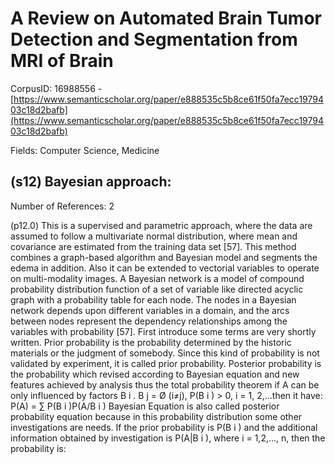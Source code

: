 # A Review on Automated Brain Tumor Detection and Segmentation from MRI of Brain

CorpusID: 16988556 - [https://www.semanticscholar.org/paper/e888535c5b8ce61f50fa7ecc1979403c18d2bafb](https://www.semanticscholar.org/paper/e888535c5b8ce61f50fa7ecc1979403c18d2bafb)

Fields: Computer Science, Medicine

## (s12) Bayesian approach:
Number of References: 2

(p12.0) This is a supervised and parametric approach, where the data are assumed to follow a multivariate normal distribution, where mean and covariance are estimated from the training data set [57]. This method combines a graph-based algorithm and Bayesian model and segments the edema in addition. Also it can be extended to vectorial variables to operate on multi-modality images. A Bayesian network is a model of compound probability distribution function of a set of variable like directed acyclic graph with a probability table for each node. The nodes in a Bayesian network depends upon different variables in a domain, and the arcs between nodes represent the dependency relationships among the variables with probability [57]. First introduce some terms are very shortly written. Prior probability is the probability determined by the historic materials or the judgment of somebody. Since this kind of probability is not validated by experiment, it is called prior probability. Posterior probability is the probability which revised according to Bayesian equation and new features achieved by analysis thus the total probability theorem if A can be only influenced by factors B i . B j = Ø (i≠j), P(B i ) > 0, i = 1, 2,…then it have: P(A) = ∑ P(B i )P(A/B i ) Bayesian Equation is also called posterior probability equation because in this probability distribution some other investigations are needs. If the prior probability is P(B i ) and the additional information obtained by investigation is P(A|B i ), where i = 1,2,…, n, then the probability is:
